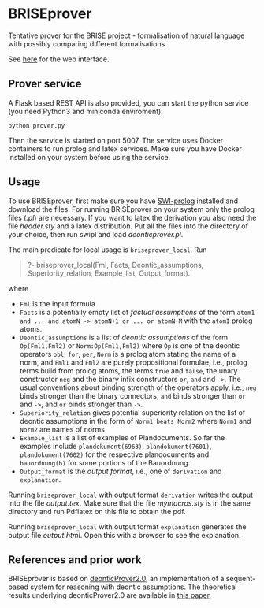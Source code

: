 # BRISEprover

Tentative prover for the BRISE project - formalisation of natural language with possibly comparing different formalisations

See [here](http://subsell.logic.at/bprover/briseprover/) for the web interface.

## Prover service
A Flask based REST API is also provided, you can start the python service (you need Python3 and miniconda enviroment):
```
python prover.py
```

Then the service is started on port 5007. The service uses Docker containers to run prolog and latex services. Make sure you have Docker installed on your system before using the service.

## Usage

To use BRISEprover, first make sure you have [SWI-prolog](https://www.swi-prolog.org) installed and download the files. For running BRISEprover on your system only the prolog files (*.pl*) are necessary. If you want to latex the derivation you also need the file *header.sty* and a latex distribution. Put all the files into the directory of your choice, then run swipl and load *deonticprover.pl*.

The main predicate for local usage is `briseprover_local`. Run

> ?- briseprover_local(Fml, Facts, Deontic_assumptions, Superiority_relation, Example_list, Output_format).

where
- `Fml` is the input formula
- `Facts` is a potentially empty list of *factual assumptions* of the form `atom1 and ... and atomN -> atomN+1 or ... or atomN+M` with the `atomI` prolog atoms.
- `Deontic_assumptions` is a list of *deontic assumptions* of the form `Op(Fml1,Fml2)` or `Norm:Op(Fml1,Fml2)` where `Op` is one of the deontic operators `obl`, `for`, `per`, `Norm` is a prolog atom stating the name of a norm, and `Fml1` and `Fml2` are purely propositional formulae, i.e., prolog terms build from prolog atoms, the terms `true` and `false`, the unary constructor `neg` and the binary infix constructors `or`, `and` and `->`. The usual conventions about binding strength of the operators apply, i.e., `neg` binds stronger than the binary connectors, `and` binds stronger than `or` and `->`, and `or` binds stronger than `->`.
- `Superiority_relation` gives potential superiority relation on the list of deontic assumptions in the form of `Norm1 beats Norm2` where `Norm1` and `Norm2` are names of norms 
- `Example_list` is a list of examples of Plandocuments. So far the examples include `plandokument(6963)`, `plandokument(7601)`, `plandokument(7602)` for the respective plandocuments and `bauordnung(b)` for some portions of the Bauordnung.
- `Output_format` is the *output format*, i.e., one of `derivation` and `explanation`.

Running `briseprover_local` with output format `derivation` writes the output into the file *output.tex*. Make sure that the file *mymacros.sty* is in the same directory and run Pdflatex on this file to obtain the pdf.

Running `briseprover_local` with output format `explanation` generates the output file *output.html*. Open this with a browser to see the explanation.


## References and prior work

BRISEprover is based on [deonticProver2.0](http://subsell.logic.at/bprover/deonticProver/version2.0/), an implementation of a sequent-based system for reasoning with deontic assumptions. The theoretical results underlying deonticProver2.0 are available in [this paper](http://www.collegepublications.co.uk/DEON/submission%20Ciabattoni%20Lellmann.pdf). 
